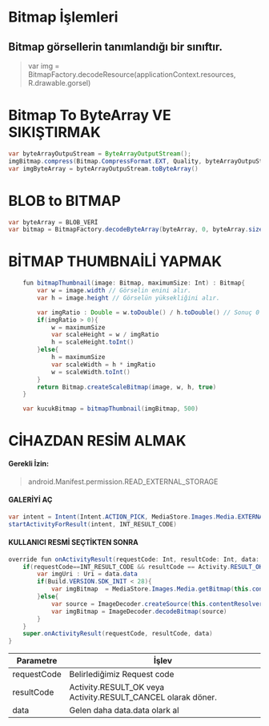 # Bitmap İşlemleri
## Bitmap görsellerin tanımlandığı bir sınıftır.

> var img = BitmapFactory.decodeResource(applicationContext.resources, R.drawable.gorsel)

# Bitmap To ByteArray VE SIKIŞTIRMAK
```java
var byteArrayOutpuStream = ByteArrayOutputStream();
imgBitmap.compress(Bitmap.CompressFormat.EXT, Quality, byteArrayOutpuStream)
var imgByteArray = byteArrayOutpuStream.toByteArray()
```

# BLOB to BITMAP
```java
var byteArray = BLOB_VERİ
var bitmap = BitmapFactory.decodeByteArray(byteArray, 0, byteArray.size)
```

# BİTMAP THUMBNAİLİ YAPMAK
```java
    fun bitmapThumbnail(image: Bitmap, maximumSize: Int) : Bitmap{
        var w = image.width // Görselin enini alır.
        var h = image.height // Görselün yüksekliğini alır.

        var imgRatio : Double = w.toDouble() / h.toDouble() // Sonuç 0 dan büyükse görsel yataydır. değilse dikey
        if(imgRatio > 0){
            w = maximumSize
            var scaleHeight = w / imgRatio
            h = scaleHeight.toInt()
        }else{
            h = maximumSize
            var scaleWidth = h * imgRatio
            w = scaleWidth.toInt()
        }
        return Bitmap.createScaleBitmap(image, w, h, true)
    }

    var kucukBitmap = bitmapThumbnail(imgBitmap, 500)
```


# CİHAZDAN RESİM ALMAK
#### Gerekli İzin:
> android.Manifest.permission.READ_EXTERNAL_STORAGE

#### GALERİYİ AÇ
```java
var intent = Intent(Intent.ACTION_PICK, MediaStore.Images.Media.EXTERNAL_CONTENT_URI)
startActivityForResult(intent, INT_RESULT_CODE)
```

#### KULLANICI RESMİ SEÇTİKTEN SONRA
```java
override fun onActivityResult(requestCode: Int, resultCode: Int, data: Intent?) {
    if(requestCode==INT_RESULT_CODE && resultCode == Activity.RESULT_OK && data != null){
        var imgUri : Uri = data.data
        if(Build.VERSION.SDK_INIT < 28){
            var imgBitmap  = MediaStore.Images.Media.getBitmap(this.contentResolver, imgUri) // 28 öncesi telefonlarda çalışır.
        }else{
            var source = ImageDecoder.createSource(this.contentResolver, imgUri!!)
            var imgBitmap = ImageDecoder.decodeBitmap(source)
        }
    }
    super.onActivityResult(requestCode, resultCode, data)
}
```

| Parametre | İşlev |
| --- | --- |
| requestCode | Belirlediğimiz Request code |
| resultCode | Activity.RESULT_OK veya Activity.RESULT_CANCEL olarak döner. |
| data | Gelen daha data.data olark al |
